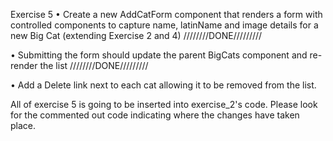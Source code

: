 Exercise 5
• Create a new AddCatForm component that renders a form
with controlled components to capture name, latinName
and image details for a new Big Cat (extending Exercise 2
and 4)
////////DONE/////////

• Submitting the form should update the parent BigCats
component and re-render the list
////////DONE/////////


• Add a Delete link next to each cat allowing it to be removed
from the list.


All of exercise 5 is going to be inserted into exercise_2's code. Please look for the commented out code indicating where the changes have taken place.